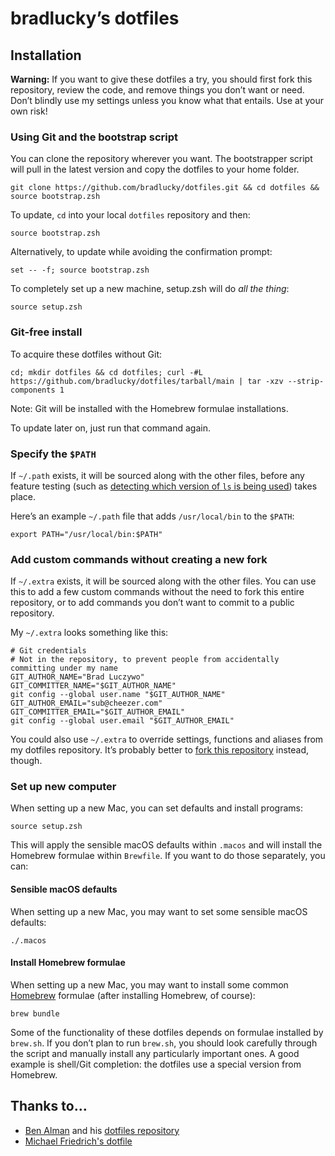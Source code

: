 # bradlucky’s dotfiles

## Installation

**Warning:** If you want to give these dotfiles a try, you should first fork this repository, review the code, and remove things you don’t want or need. Don’t blindly use my settings unless you know what that entails. Use at your own risk!

### Using Git and the bootstrap script

You can clone the repository wherever you want. The bootstrapper script will pull in the latest version and copy the dotfiles to your home folder.

```shell
git clone https://github.com/bradlucky/dotfiles.git && cd dotfiles && source bootstrap.zsh
```

To update, `cd` into your local `dotfiles` repository and then:

```shell
source bootstrap.zsh
```

Alternatively, to update while avoiding the confirmation prompt:

```shell
set -- -f; source bootstrap.zsh
```

To completely set up a new machine, setup.zsh will do *all the thing*:

```shell
source setup.zsh
```

### Git-free install

To acquire these dotfiles without Git:

```shell
cd; mkdir dotfiles && cd dotfiles; curl -#L https://github.com/bradlucky/dotfiles/tarball/main | tar -xzv --strip-components 1
```

Note: Git will be installed with the Homebrew formulae installations.

To update later on, just run that command again.

### Specify the `$PATH`

If `~/.path` exists, it will be sourced along with the other files, before any feature testing (such as [detecting which version of `ls` is being used](https://github.com/mathiasbynens/dotfiles/blob/aff769fd75225d8f2e481185a71d5e05b76002dc/.aliases#L21-L26)) takes place.

Here’s an example `~/.path` file that adds `/usr/local/bin` to the `$PATH`:

```shell
export PATH="/usr/local/bin:$PATH"
```

### Add custom commands without creating a new fork

If `~/.extra` exists, it will be sourced along with the other files. You can use this to add a few custom commands without the need to fork this entire repository, or to add commands you don’t want to commit to a public repository.

My `~/.extra` looks something like this:

```shell
# Git credentials
# Not in the repository, to prevent people from accidentally committing under my name
GIT_AUTHOR_NAME="Brad Luczywo"
GIT_COMMITTER_NAME="$GIT_AUTHOR_NAME"
git config --global user.name "$GIT_AUTHOR_NAME"
GIT_AUTHOR_EMAIL="sub@cheezer.com"
GIT_COMMITTER_EMAIL="$GIT_AUTHOR_EMAIL"
git config --global user.email "$GIT_AUTHOR_EMAIL"
```

You could also use `~/.extra` to override settings, functions and aliases from my dotfiles repository. It’s probably better to [fork this repository](https://github.com/mathiasbynens/dotfiles/fork) instead, though.

### Set up new computer

When setting up a new Mac, you can set defaults and install programs:

```shell
source setup.zsh
```

This will apply the sensible macOS defaults within `.macos` and will install the Homebrew formulae within `Brewfile`. If you want to do those separately, you can:

#### Sensible macOS defaults

When setting up a new Mac, you may want to set some sensible macOS defaults:

```shell
./.macos
```

#### Install Homebrew formulae

When setting up a new Mac, you may want to install some common [Homebrew](https://brew.sh/) formulae (after installing Homebrew, of course):

```shell
brew bundle
```

Some of the functionality of these dotfiles depends on formulae installed by `brew.sh`. If you don’t plan to run `brew.sh`, you should look carefully through the script and manually install any particularly important ones. A good example is shell/Git completion: the dotfiles use a special version from Homebrew.

## Thanks to…

* [Ben Alman](http://benalman.com/) and his [dotfiles repository](https://github.com/cowboy/dotfiles)
* [Michael Friedrich's dotfile](https://gitlab.com/dnsmichi/dotfiles/-/tree/main)
